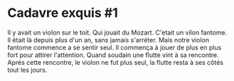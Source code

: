# Cadavre exquis #1

Il y avait un violon sur le toit.
Qui jouait du Mozart.
C'etait un vilon fantome.
Il était là depuis plus d'un an, sans jamais s'arréter.
Mais notre violon fantome commence a se sentir seul.
Il commença à jouer de plus en plus fort pour attirer l'attention.
Quand soudain une flutte vint à sa rencontre.
Après cette rencontre, le violon ne fut plus seul, la flutte resta à ses côtés tout les jours.
